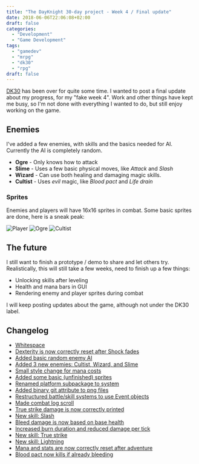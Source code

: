 ```yaml
---
title: "The DayKnight 30-day project - Week 4 / Final update"
date: 2018-06-06T22:06:08+02:00
draft: false
categories:
  - "Development"
  - "Game Development"
tags:
  - "gamedev"
  - "mrpg"
  - "dk30"
  - "rpg"
draft: false
---
```


[DK30](../dayknight30) has been over for quite some time.
I wanted to post a final update about my progress, for my "fake week 4".
Work and other things have kept me busy, so I'm not done with everything I wanted to do, but still enjoy working on the game.

## Enemies

I've added a few enemies, with skills and the basics needed for AI.
Currently the AI is completely random.

* **Ogre** - Only knows how to attack
* **Slime** - Uses a few basic physical moves, like *Attack* and *Slash*
* **Wizard** - Can use both healing and damaging magic skills.
* **Cultist** - Uses *evil* magic, like *Blood pact* and *Life drain*

### Sprites

Enemies and players will have 16x16 sprites in combat.
Some basic sprites are done, here is a sneak peak:

![Player](/mrpg/warrior.png)
![Ogre](/mrpg/ogre.png)
![Cultist](/mrpg/cultist.png)

## The future

I still want to finish a prototype / demo to share and let others try.
Realistically, this will still take a few weeks, need to finish up a few things:

* Unlocking skills after leveling
* Health and mana bars in GUI
* Rendering enemy and player sprites during combat

I will keep posting updates about the game, although not under the DK30 label.

## Changelog

* [Whitespace](https://github.com/olehermanse/mrpg/commit/09facd307b31afe17af9b11f4dfa46e1209df836)
* [Dexterity is now correctly reset after Shock fades](https://github.com/olehermanse/mrpg/commit/74fcd95d81390d3956ed29e08705ca085f39d654)
* [Added basic random enemy AI](https://github.com/olehermanse/mrpg/commit/4282c02d8291037f492751a09973396cc83d5b42)
* [Added 3 new enemies: Cultist, Wizard, and Slime](https://github.com/olehermanse/mrpg/commit/e7994a576a96476848131e3004b87e93e7e65093)
* [Small style change for mana costs](https://github.com/olehermanse/mrpg/commit/187780fee8a2facf76140b1a900a734b951a166f)
* [Added some basic (unfinished) sprites](https://github.com/olehermanse/mrpg/commit/54b76bd84221bbba127b70808e64311b80aa745d)
* [Renamed platform subpackage to system](https://github.com/olehermanse/mrpg/commit/2f138ba8c770ca22e5107abffb168feec134ca9f)
* [Added binary git attribute to png files](https://github.com/olehermanse/mrpg/commit/bc7c4a9b7f0bfbda14fc7d97396849004421c617)
* [Restructured battle/skill systems to use Event objects](https://github.com/olehermanse/mrpg/commit/a67d914eb3d18c45ce515900fa3397f47a825e96)
* [Made combat log scroll](https://github.com/olehermanse/mrpg/commit/d2967be69b680eeeb455b09b85078930437dfe75)
* [True strike damage is now correctly printed](https://github.com/olehermanse/mrpg/commit/524682aacefdfa3ff0aa5714dd800569fc58a294)
* [New skill: Slash](https://github.com/olehermanse/mrpg/commit/6c47d9fb08bda50e2c5bf18aaa73bfe60883c9d5)
* [Bleed damage is now based on base health](https://github.com/olehermanse/mrpg/commit/7e3ed53e886143dad2c08ef5ed2b16ba6dee236a)
* [Increased burn duration and reduced damage per tick](https://github.com/olehermanse/mrpg/commit/38dd05a5d2462f5fcb8e1085e85bd1341c0bd495)
* [New skill: True strike](https://github.com/olehermanse/mrpg/commit/2822514ec6f45a205c3bc738be4610d2ee370f7e)
* [New skill: Lightning](https://github.com/olehermanse/mrpg/commit/f9bb1b8b7c4eb79f48cf2fbb4138c436a3b83f6b)
* [Mana and stats are now correctly reset after adventure](https://github.com/olehermanse/mrpg/commit/febb9d88bd6c2fdf462e34951ff61ec39b9340ec)
* [Blood pact now kills if already bleeding](https://github.com/olehermanse/mrpg/commit/0d055530473eb02a81d9e0e0a2cc4bb6fe8c8612)
